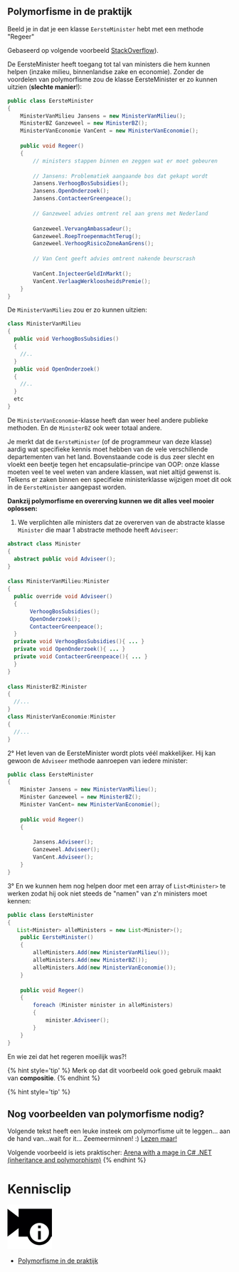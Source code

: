 ## Polymorfisme in de praktijk

Beeld je in dat je een klasse ``EersteMinister`` hebt met een methode "Regeer" <!---[^voetnoot]--->

<!---[^voetnoot]Dit voorbeeld is gebaseerd op een oplossing op Stackoverflow: https://stackoverflow.com/questions/1031273 ). --->
<!---NOBOOKSTART--->
Gebaseerd op volgende voorbeeld [StackOverflow](https://stackoverflow.com/questions/1031273 )).
<!---NOBOOKEND--->

De EersteMinister heeft toegang tot tal van ministers die hem kunnen helpen (inzake milieu, binnenlandse zake en economie). Zonder de voordelen van polymorfisme zou de klasse EersteMinister er zo kunnen uitzien (**slechte manier**!):

```java
public class EersteMinister
{
    MinisterVanMilieu Jansens = new MinisterVanMilieu();
    MinisterBZ Ganzeweel = new MinisterBZ();
    MinisterVanEconomie VanCent = new MinisterVanEconomie();

    public void Regeer()
    {
        // ministers stappen binnen en zeggen wat er moet gebeuren

        // Jansens: Problematiek aangaande bos dat gekapt wordt
        Jansens.VerhoogBosSubsidies();
        Jansens.OpenOnderzoek();
        Jansens.ContacteerGreenpeace();

        // Ganzeweel advies omtrent rel aan grens met Nederland

        Ganzeweel.VervangAmbassadeur();
        Ganzeweel.RoepTroepenmachtTerug();
        Ganzeweel.VerhoogRisicoZoneAanGrens();

        // Van Cent geeft advies omtrent nakende beurscrash

        VanCent.InjecteerGeldInMarkt();
        VanCent.VerlaagWerkloosheidsPremie();
    }
}
```

De ``MinisterVanMilieu`` zou er zo kunnen uitzien:
```java
class MinisterVanMilieu
{
  public void VerhoogBosSubsidies()
  {
    //..
  }
  public void OpenOnderzoek()
  {
    //..
  }
  etc
}
```

De ``MinisterVanEconomie``-klasse heeft dan weer heel andere publieke methoden. En de ``MinisterBZ`` ook weer totaal andere.

Je merkt dat de ``EersteMinister`` (of de programmeur van deze klasse) aardig wat specifieke kennis moet hebben van de vele verschillende departementen van het land. Bovenstaande code is dus zeer slecht en vloekt een beetje tegen het encapsulatie-principe van OOP: onze klasse moeten veel te veel weten van andere klassen, wat niet altijd gewenst is. Telkens er zaken binnen een specifieke ministerklasse wijzigen moet dit ook in de ``EersteMinister`` aangepast worden. 

**Dankzij polymorfisme en overerving kunnen we dit alles veel mooier oplossen:**

1. We verplichten alle ministers dat ze overerven van de abstracte klasse ``Minister`` die maar 1 abstracte methode heeft ``Adviseer``:

```java
abstract class Minister
{
  abstract public void Adviseer();
}

class MinisterVanMilieu:Minister
{
  public override void Adviseer()
  {
       VerhoogBosSubsidies();
       OpenOnderzoek();
       ContacteerGreenpeace();
  }
  private void VerhoogBosSubsidies(){ ... }
  private void OpenOnderzoek(){ ... }
  private void ContacteerGreenpeace(){ ... }
  }
}

class MinisterBZ:Minister
{
  //...
}
class MinisterVanEconomie:Minister
{
  //...
}
```

2° Het leven van de EersteMinister wordt plots véél makkelijker. Hij kan gewoon de ``Adviseer`` methode aanroepen van iedere minister:

```java
public class EersteMinister
{
    Minister Jansens = new MinisterVanMilieu();
    Minister Ganzeweel = new MinisterBZ();
    Minister VanCent= new MinisterVanEconomie();
    
    public void Regeer()
    {

        Jansens.Adviseer(); 
        Ganzeweel.Adviseer(); 
        VanCent.Adviseer();
    }
}
```

3° En we kunnen hem nog helpen door met een array of ``List<Minister>`` te werken zodat hij ook niet steeds de "namen" van z'n ministers moet kennen:

```java
public class EersteMinister
{
   List<Minister> alleMinisters = new List<Minister>();
    public EersteMinister()
    {
        alleMinisters.Add(new MinisterVanMilieu());
        alleMinisters.Add(new MinisterBZ());
        alleMinisters.Add(new MinisterVanEconomie());
    }

    public void Regeer()
    {  
        foreach (Minister minister in alleMinisters)
        {
            minister.Adviseer();
        }
    }
}
```

En wie zei dat het regeren moeilijk was?!

{% hint style='tip' %}
Merk op dat dit voorbeeld ook goed gebruik maakt van **compositie**.
{% endhint %}


<!---NOBOOKSTART--->
{% hint style='tip' %}
## Nog voorbeelden van polymorfisme nodig?

Volgende tekst heeft een leuke insteek om polymorfisme uit te leggen... aan de hand van...wait for it... Zeemeerminnen! :) [Lezen maar!](http://www.techoschool.com/Technology/Dotnet/Csharp-for-Beginners_Csharp-Polymorphism)

Volgende voorbeeld is iets praktischer: [Arena with a mage in C# .NET (inheritance and polymorphism)](https://www.ict.social/csharp/oop/arena-with-mage-in-csharp-net-inheritance-and-polymorphism)
{% endhint %}

<!---NOBOOKEND--->

<!---NOBOOKSTART--->
# Kennisclip
![](../assets/infoclip.png)

* [Polymorfisme in de praktijk](https://ap.cloud.panopto.eu/Panopto/Pages/Viewer.aspx?id=06305096-bee1-466a-9b70-aba700860b64)
<!---NOBOOKEND--->